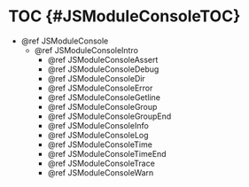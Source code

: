 TOC {#JSModuleConsoleTOC}
=========================

- @ref JSModuleConsole
   - @ref JSModuleConsoleIntro
     - @ref JSModuleConsoleAssert
     - @ref JSModuleConsoleDebug
     - @ref JSModuleConsoleDir
     - @ref JSModuleConsoleError
     - @ref JSModuleConsoleGetline
     - @ref JSModuleConsoleGroup
     - @ref JSModuleConsoleGroupEnd
     - @ref JSModuleConsoleInfo
     - @ref JSModuleConsoleLog
     - @ref JSModuleConsoleTime
     - @ref JSModuleConsoleTimeEnd
     - @ref JSModuleConsoleTrace
     - @ref JSModuleConsoleWarn
